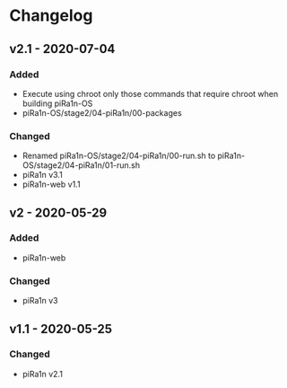# Changelog
## v2.1 - 2020-07-04
### Added
- Execute using chroot only those commands that require chroot when building piRa1n-OS
- piRa1n-OS/stage2/04-piRa1n/00-packages
### Changed
- Renamed piRa1n-OS/stage2/04-piRa1n/00-run.sh to piRa1n-OS/stage2/04-piRa1n/01-run.sh
- piRa1n v3.1
- piRa1n-web v1.1

## v2 - 2020-05-29
### Added
- piRa1n-web
### Changed
- piRa1n v3

## v1.1 - 2020-05-25
### Changed
- piRa1n v2.1
